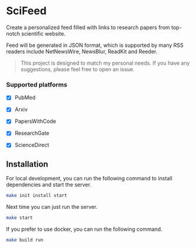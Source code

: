 # SciFeed
Create a personalized feed filled with links to research papers from top-notch scientific website.

Feed will be generated in JSON format, which is supported by many RSS readers include NetNewsWire, NewsBlur, ReadKit and Reeder.

> This project is designed to match my personal needs. If you have any suggestions, please feel free to open an issue.

### Supported platforms

- [x] PubMed
- [x] Arxiv
- [x] PapersWithCode
- [x] ResearchGate
- [x] ScienceDirect


## Installation

For local development, you can run the following command to install dependencies and start the server.

```bash
make init install start
```

Next time you can just run the server.

```bash
make start
```

If you prefer to use docker, you can run the following command.

```bash
make build run
```

